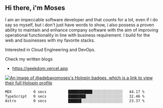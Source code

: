 ## Hi there, i'm Moses

I am an impeccable software developer and that counts for a lot, even if i do say so myself, but i don't just have words to show, i also possess a proven ability to maintain and enhance company software with the aim of improving operational functionality in line with business requirement. I build for the web and businesses with my favorite stacks.

Interested in Cloud Engineering and DevOps.

Check my written blogs
- https://geekdom.vercel.app

[![An image of @adebayomoses's Holopin badges, which is a link to view their full Holopin profile](https://holopin.me/adebayomoses)](https://holopin.io/@adebayomoses)

<!--START_SECTION:waka-->

```txt
MDX          0 secs          ███████████░░░░░░░░░░░░░░   44.17 %
TypeScript   0 secs          ████████░░░░░░░░░░░░░░░░░   32.46 %
Astro        0 secs          ██████░░░░░░░░░░░░░░░░░░░   23.37 %
```

<!--END_SECTION:waka-->
